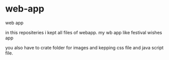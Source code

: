 # web-app
web app 

in this repositeries i kept all files of webapp.
my  wb app like festival wishes app

you also have to crate folder for images and kepping css file and java script file.
